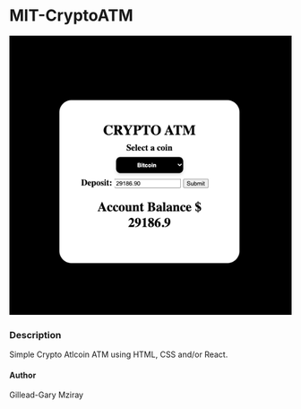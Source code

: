 # MIT-CryptoATM

<img src="CryptoATM.png">

<h3>Description</h3>
Simple Crypto Atlcoin ATM using HTML, CSS and/or React.

<h4>Author</h4> Gillead-Gary Mziray
